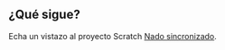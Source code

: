 ## ¿Qué sigue?

Echa un vistazo al proyecto Scratch [Nado sincronizado](https://projects.raspberrypi.org/en/projects/synchronised-swimming).
